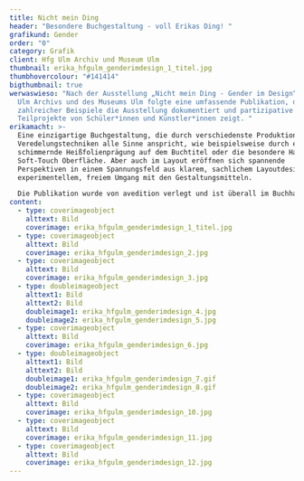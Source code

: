 ```yaml
---
title: Nicht mein Ding
header: "Besondere Buchgestaltung - voll Erikas Ding! "
grafikund: Gender
order: "0"
category: Grafik
client: Hfg Ulm Archiv und Museum Ulm
thumbnail: erika_hfgulm_genderimdesign_1_titel.jpg
thumbhovercolour: "#141414"
bigthumbnail: true
werwaswieso: "Nach der Ausstellung „Nicht mein Ding - Gender im Design“ des HfG
  Ulm Archivs und des Museums Ulm folgte eine umfassende Publikation, die anhand
  zahlreicher Beispiele die Ausstellung dokumentiert und partizipative
  Teilprojekte von Schüler*innen und Künstler*innen zeigt. "
erikamacht: >-
  Eine einzigartige Buchgestaltung, die durch verschiedenste Produktions- und
  Veredelungstechniken alle Sinne anspricht, wie beispielsweise durch eine
  schimmernde Heißfolienprägung auf dem Buchtitel oder die besondere Haptik der
  Soft-Touch Oberfläche. Aber auch im Layout eröffnen sich spannende
  Perspektiven in einem Spannungsfeld aus klarem, sachlichem Layoutdesign und
  experimentellem, freiem Umgang mit den Gestaltungsmitteln. 

  Die Publikation wurde von avedition verlegt und ist überall im Buchhandel erhältlich.
content:
  - type: coverimageobject
    alttext: Bild
    coverimage: erika_hfgulm_genderimdesign_1_titel.jpg
  - type: coverimageobject
    alttext: Bild
    coverimage: erika_hfgulm_genderimdesign_2.jpg
  - type: coverimageobject
    alttext: Bild
    coverimage: erika_hfgulm_genderimdesign_3.jpg
  - type: doubleimageobject
    alttext1: Bild
    alttext2: Bild
    doubleimage1: erika_hfgulm_genderimdesign_4.jpg
    doubleimage2: erika_hfgulm_genderimdesign_5.jpg
  - type: coverimageobject
    alttext: Bild
    coverimage: erika_hfgulm_genderimdesign_6.jpg
  - type: doubleimageobject
    alttext1: Bild
    alttext2: Bild
    doubleimage1: erika_hfgulm_genderimdesign_7.gif
    doubleimage2: erika_hfgulm_genderimdesign_8.gif
  - type: coverimageobject
    alttext: Bild
    coverimage: erika_hfgulm_genderimdesign_10.jpg
  - type: coverimageobject
    alttext: Bild
    coverimage: erika_hfgulm_genderimdesign_11.jpg
  - type: coverimageobject
    alttext: Bild
    coverimage: erika_hfgulm_genderimdesign_12.jpg
---
```

